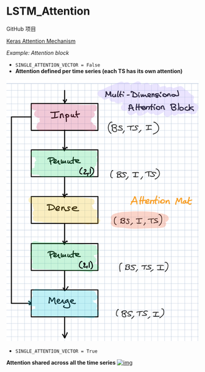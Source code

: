 # LSTM_Attention

GitHub 项目

[Keras Attention Mechanism](https://github.com/philipperemy/keras-attention-mechanism)

*Example: Attention block*

- `SINGLE_ATTENTION_VECTOR = False`
- **Attention defined per time series (each TS has its own attention)**

![](attention.png)



- `SINGLE_ATTENTION_VECTOR = True`

**Attention shared across all the time series**
[![img](https://github.com/philipperemy/keras-attention-mechanism/raw/master/assets/graph_single_attention.png)](https://github.com/philipperemy/keras-attention-mechanism/blob/master/assets/graph_single_attention.png)

## 